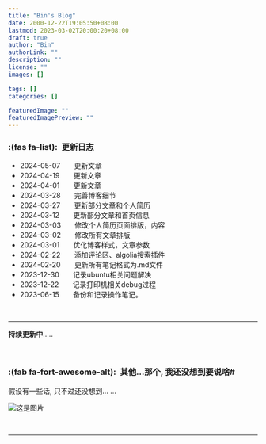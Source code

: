 ```yaml
---
title: "Bin's Blog"
date: 2000-12-22T19:05:50+08:00
lastmod: 2023-03-02T20:00:20+08:00
draft: true
author: "Bin"
authorLink: ""
description: ""
license: ""
images: []

tags: []
categories: []

featuredImage: ""
featuredImagePreview: ""
---
```


<!--more-->

### :(fas fa-list):&ensp;**更新日志**

- 2024-05-07&ensp;&ensp;&ensp;&ensp;更新文章
- 2024-04-19&ensp;&ensp;&ensp;&ensp;更新文章
- 2024-04-01&ensp;&ensp;&ensp;&ensp;更新文章
- 2024-03-28&ensp;&ensp;&ensp;&ensp;完善博客细节
- 2024-03-27&ensp;&ensp;&ensp;&ensp;更新部分文章和个人简历
- 2024-03-12&ensp;&ensp;&ensp;&ensp;更新部分文章和首页信息
- 2024-03-03&ensp;&ensp;&ensp;&ensp;修改个人简历页面排版，内容
- 2024-03-02&ensp;&ensp;&ensp;&ensp;修改所有文章排版
- 2024-03-01&ensp;&ensp;&ensp;&ensp;优化博客样式，文章参数
- 2024-02-22&ensp;&ensp;&ensp;&ensp;添加评论区、algolia搜索插件
- 2024-02-20&ensp;&ensp;&ensp;&ensp;更新所有笔记格式为.md文件
- 2023-12-30&ensp;&ensp;&ensp;&ensp;记录ubuntu相关问题解决
- 2023-12-22&ensp;&ensp;&ensp;&ensp;记录打印机相关debug过程
- 2023-06-15&ensp;&ensp;&ensp;&ensp;备份和记录操作笔记。

<br>

---

**持续更新中**.....

<br>

### :(fab fa-fort-awesome-alt):&ensp;其他...那个, 我还没想到要说啥#
假设有一些话, 只不过还没想到... ...

![这是图片](../img/about.jpg "about")

<br>

***

